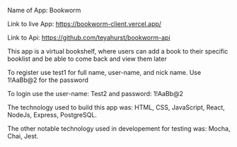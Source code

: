 Name of App: 
    Bookworm 

Link to live App: 
    https://bookworm-client.vercel.app/

Link to Api: 
    https://github.com/teyahurst/bookworm-api

This app is a virtual bookshelf, where users can add a book to their specific booklist and be able to come back and view them later

To register use test1 for full name, user-name, and nick name. Use 1!AaBb@2 for the password

To login use the user-name: Test2 and password: 1!AaBb@2 

The technology used to build this app was: 
    HTML, CSS, JavaScript, React, NodeJs, Express, PostgreSQL. 

The other notable technology used in developement for testing was: 
    Mocha, Chai, Jest.